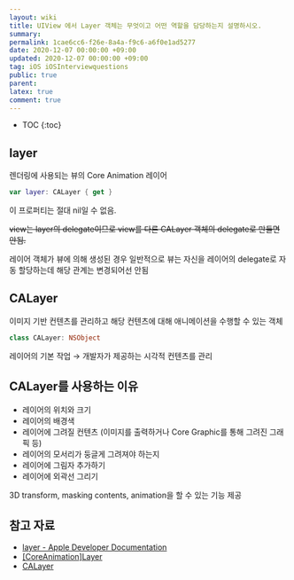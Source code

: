 ```yaml
---
layout: wiki
title: UIView 에서 Layer 객체는 무엇이고 어떤 역할을 담당하는지 설명하시오.
summary: 
permalink: 1cae6cc6-f26e-8a4a-f9c6-a6f0e1ad5277
date: 2020-12-07 00:00:00 +09:00
updated: 2020-12-07 00:00:00 +09:00
tag: iOS iOSInterviewquestions
public: true
parent: 
latex: true
comment: true
---
```


* TOC
{:toc}

## layer

렌더링에 사용되는 뷰의 Core Animation 레이어

```swift
var layer: CALayer { get }
```

이 프로퍼티는 절대 nil일 수 없음. 

~~view는 layer의 delegate이므로 view를 다른 CALayer 객체의 delegate로 만들면 안됨.~~ 

레이어 객체가 뷰에 의해 생성된 경우 일반적으로 뷰는 자신을 레이어의 delegate로 자동 할당하는데 해당 관계는 변경되어선 안됨

## CALayer

이미지 기반 컨텐츠를 관리하고 해당 컨텐츠에 대해 애니메이션을 수행할 수 있는 객체

```swift
class CALayer: NSObject
```

레이어의 기본 작업 → 개발자가 제공하는 시각적 컨텐츠를 관리

## CALayer를 사용하는 이유

- 레이어의 위치와 크기
- 레이어의 배경색
- 레이어에 그려질 컨텐츠 (이미지를 출력하거나 Core Graphic를 통해 그려진 그래픽 등)
- 레이어의 모서리가 둥글게 그려져야 하는지
- 레이어에 그림자 추가하기
- 레이어에 외곽선 그리기

3D transform, masking contents, animation을 할 수 있는 기능 제공

## 참고 자료

- [layer - Apple Developer Documentation](https://developer.apple.com/documentation/uikit/uiview/1622436-layer)
- [[CoreAnimation]Layer](http://minsone.github.io/mac/ios/coreanimationlayer-and-view)
- [CALayer](https://melod-it.gitbook.io/sagwa/graphics-and-games/core-animation/calayer)
